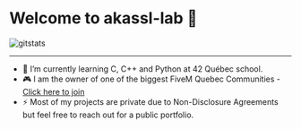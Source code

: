 # Welcome to akassl-lab 👋

<img src="https://github-readme-stats.vercel.app/api?username=akassl-lab&count_private=true&show_icons=true&theme=radical" alt="gitstats">
<hr>

- 🌱 I’m currently learning C, C++ and Python at 42 Québec school. </br>
- 🎮 I am the owner of one of the biggest FiveM Quebec Communities - <a href="https://discord.gg/zealrp/">Click here to join</a> </br>
- ⚡ Most of my projects are private due to Non-Disclosure Agreements but feel free to reach out for a public portfolio.

